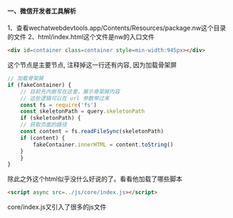 #### 一、微信开发者工具解析
1、查看wechatwebdevtools.app/Contents/Resources/package.nw这个目录的文件
2、html/index.html这个文件是nw的入口文件
```html
<div id=container class=container style=min-width:945px></div>
```
这个节点是主要节点, 注释掉这一行还有内容, 因为加载骨架屏

```js
// 加载骨架屏
if (fakeContainer) {
	// 目前先内嵌写在这里，展示骨架屏内容
	// 这些逻辑可以在 url 参数带过来
	const fs = require('fs')
	const skeletonPath = query.skeletonPath
	if (skeletonPath) {
	// 获取页面的路径
	const content = fs.readFileSync(skeletonPath)
	if (content) {
		fakeContainer.innerHTML = content.toString()
	}
	}
}
```

除此之外这个html似乎没什么好说的了。看看他加载了哪些脚本
```html
<script async src=../js/core/index.js></script>
```
core/index.js又引入了很多的js文件

